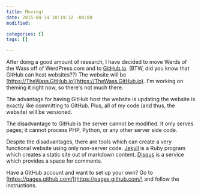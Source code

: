 ```yaml
---
title: Moving!
date: 2015-04-14 10:19:32 -04:00
modified:

categories: []
tags: []

---
```

After doing a good amount of research, I have decided to move Werds of the Wass off of WerdPress.com and to [GitHub.io](https://pages.github.com/).  (BTW, did you know that GitHub can host websites??)  The website will be [https://TheWass.GitHub.io](https://TheWass.GitHub.io).  I'm working on theming  it right now, so there's not much there.

The advantage for having GitHub host the website is updating the website is exactly like committing to GitHub.  Plus, all of my code (and thus, the website) will be versioned.

The disadvantage to GitHub is the server cannot be modified.  It only serves pages; it cannot process PHP, Python, or any other server side code.

Despite the disadvantages, there are tools which can create a very functional website using only non-server code.  [Jekyll](http://jekyllrb.com/) is a Ruby program which creates a static site out of markdown content.  [Disqus](https://disqus.com/websites/) is a service which provides a space for comments.

Have a GitHub account and want to set up your own?  Go to [https://pages.github.com/](https://pages.github.com/) and follow the instructions.

